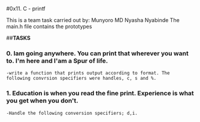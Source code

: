 #0x11. C - printf

This is a team task carried out by: 
	Munyoro MD
	Nyasha Nyabinde
The main.h file contains the prototypes

##**TASKS**

### 0. Iam going anywhere. You can print that wherever you want to. I'm here and I'am a Spur of life.
	-write a function that prints output according to format. The following convrsion specifiers were handles, c, s and %.

### 1. Education is when you read the fine print. Experience is what you get when you don't.
	-Handle the following conversion specifiers; d,i.
